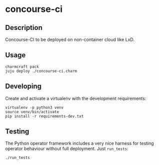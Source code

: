 # concourse-ci

## Description

Concourse-CI to be deployed on non-container cloud like LxD.

## Usage

    charmcraft pack
    juju deploy ./concourse-ci.charm


## Developing

Create and activate a virtualenv with the development requirements:

    virtualenv -p python3 venv
    source venv/bin/activate
    pip install -r requirements-dev.txt

## Testing

The Python operator framework includes a very nice harness for testing
operator behaviour without full deployment. Just `run_tests`:

    ./run_tests
